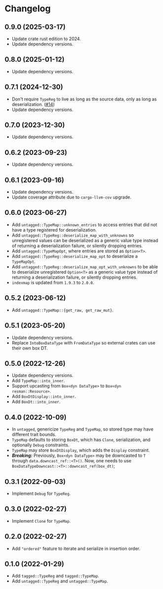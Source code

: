 # Changelog

## 0.9.0 (2025-03-17)

* Update crate rust edition to 2024.
* Update dependency versions.


## 0.8.0 (2025-01-12)

* Update dependency versions.


## 0.7.1 (2024-12-30)

* Don't require `TypeReg` to live as long as the source data, only as long as deserialization. ([#14][#14])
* Update dependency versions.


[#14]: https://github.com/azriel91/type_reg/pull/14


## 0.7.0 (2023-12-30)

* Update dependency versions.


## 0.6.2 (2023-09-23)

* Update dependency versions.


## 0.6.1 (2023-09-16)

* Update dependency versions.
* Update coverage attribute due to `cargo-llvm-cov` upgrade.


## 0.6.0 (2023-06-27)

* Add `untagged::TypeMap::unknown_entries` to access entries that did not have a type registered for deserialization.
* Add `untagged::TypeReg::deserialize_map_with_unknowns` so unregistered values can be deserialized as a generic value type instead of returning a deserialization failure, or silently dropping entries.
* Add `untagged::TypeMapOpt`, where entries are stored as `Option<T>`.
* Add `untagged::TypeReg::deserialize_map_opt` to deserialize a `TypeMapOpt`.
* Add `untagged::TypeReg::deserialize_map_opt_with_unknowns` to be able to deserialize unregistered `Option<T>` as a generic value type instead of returning a deserialization failure, or silently dropping entries.
* `indexmap` is updated from `1.9.3` to `2.0.0`.


## 0.5.2 (2023-06-12)

* Add `untagged::TypeMap::{get_raw, get_raw_mut}`.


## 0.5.1 (2023-05-20)

* Update dependency versions.
* Replace `IntoBoxDataType` with `FromDataType` so external crates can use their own box DT.


## 0.5.0 (2022-12-26)

* Update dependency versions.
* Add `TypeMap::into_inner`.
* Support upcasting from `Box<dyn DataType>` to `Box<dyn resman::Resource>`.
* Add `BoxDtDisplay::into_inner`.
* Add `BoxDt::into_inner`.


## 0.4.0 (2022-10-09)

* In `untagged`, genericize `TypeReg` and `TypeMap`, so stored type may have different trait bounds.
* `TypeMap` defaults to storing `BoxDt`, which has `Clone`, serialization, and optionally `Debug` constraints.
* `TypeMap` may store `BoxDtDisplay`, which adds the `Display` constraint.
* ***Breaking:*** Previously, `Box<dyn DataType>` may be downcasted to `T` through `data.downcast_ref::<T>()`. Now, one needs to use `BoxDataTypeDowncast::<T>::downcast_ref(box_dt)`;


## 0.3.1 (2022-09-03)

* Implement `Debug` for `TypeReg`.


## 0.3.0 (2022-02-27)

* Implement `Clone` for `TypeMap`.


## 0.2.0 (2022-02-27)

* Add `"ordered"` feature to iterate and serialize in insertion order.


## 0.1.0 (2022-01-29)

* Add `tagged::TypeReg` and `tagged::TypeMap`.
* Add `untagged::TypeReg` and `untagged::TypeMap`.
